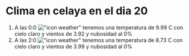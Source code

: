 # Clima en celaya en el dia 20

1. A las 0:0 !["icon weather"](http://openweathermap.org/img/w/01n.png) tenemos una temperatura de 9.99 C con cielo claro y  vientos de 3.92 y nubosidad al 0%
1. A las 2:0 !["icon weather"](http://openweathermap.org/img/w/01n.png) tenemos una temperatura de 8.73 C con cielo claro y  vientos de 3.99 y nubosidad al 0%

